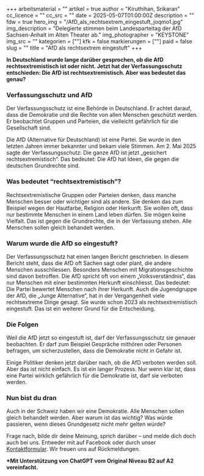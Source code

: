 +++
arbeitsmaterial = ""
artikel = true
author = "Kiruthihan, Srikaran"
cc_licence = ""
cc_src = ""
date = 2025-05-07T01:00:00Z
description = ""
fdw = true
hero_img = "/AfD_als_rechtsextrem_eingestuft_joqmo1.jpg"
img_description = "Delegierte stimmen beim Landesparteitag der AfD Sachsen-Anhalt im Alten Theater ab."
img_photographer = "KEYSTONE"
img_src = ""
kategorien = [""]
kfk = false
markierungen = [""]
paid = false
slug = ""
title = "AfD als rechtsextrem eingestuft"
+++

**In Deutschland wurde lange darüber gesprochen, ob die AfD rechtsextremistisch ist oder nicht. Jetzt hat der Verfassungsschutz entschieden: Die AfD ist rechtsextremistisch. Aber was bedeutet das genau?**

### Verfassungsschutz und AfD

Der Verfassungsschutz ist eine Behörde in Deutschland. Er achtet darauf, dass die Demokratie und die Rechte von allen Menschen geschützt werden. Er beobachtet Gruppen und Parteien, die vielleicht gefährlich für die Gesellschaft sind.

Die AfD (Alternative für Deutschland) ist eine Partei. Sie wurde in den letzten Jahren immer bekannter und bekam viele Stimmen. Am 2. Mai 2025 sagte der Verfassungsschutz: Die ganze AfD ist jetzt „gesichert rechtsextremistisch“. Das bedeutet: Die AfD hat Ideen, die gegen die deutschen Grundrechte sind.

### Was bedeutet “rechtsextremistisch”?

Rechtsextremistische Gruppen oder Parteien denken, dass manche Menschen besser oder wichtiger sind als andere. Sie denken das zum Beispiel wegen der Hautfarbe, Religion oder Herkunft. Sie wollen oft, dass nur bestimmte Menschen in einem Land leben dürfen. Sie mögen keine Vielfalt. Das ist gegen die Grundrechte, die in der Verfassung stehen. Alle Menschen sollen gleich behandelt werden.

### Warum wurde die AfD so eingestuft?

Der Verfassungsschutz hat einen langen Bericht geschrieben. In diesem Bericht steht, dass die AfD oft Sachen sagt oder plant, die andere Menschen ausschliessen. Besonders Menschen mit Migrationsgeschichte sind davon betroffen. Die AfD spricht oft von einem „Volksverständnis“, das nur Menschen mit einer bestimmten Herkunft einschliesst. Das bedeutet: Die Partei bewertet Menschen nach ihrer Herkunft. Auch die Jugendgruppe der AfD, die „Junge Alternative“, hat in der Vergangenheit viele rechtsextreme Dinge gesagt. Sie wurde schon 2023 als rechtsextremistisch eingestuft. Das ist ein weiterer Grund für die Entscheidung.

### Die Folgen

Weil die AfD jetzt so eingestuft ist, darf der Verfassungsschutz sie genauer beobachten. Er darf zum Beispiel Gespräche mithören oder Personen befragen, um sicherzustellen, dass die Demokratie nicht in Gefahr ist.

Einige Politiker denken jetzt darüber nach, ob die AfD verboten werden soll. Aber das ist nicht einfach. Es ist ein langer Prozess. Nur wenn klar ist, dass eine Partei wirklich gefährlich für die Demokratie ist, darf sie verboten werden.

### Nun bist du dran

Auch in der Schweiz haben wir eine Demokratie. Alle Menschen sollen gleich behandelt werden. Aber warum ist das wichtig? Was würde passieren, wenn dieses Grundgesetz nicht mehr gelten würde?

Frage nach, bilde dir deine Meinung, sprich darüber – und melde dich doch auch bei uns. Entweder mit auf Facebook oder durch unser [Kontaktformular](https://www.chinderzytig.ch/kontakt/). Wir freuen uns auf Rückmeldungen.

**\*Mit Unterstützung von ChatGPT vom Original Niveau B2 auf A2 vereinfacht.**